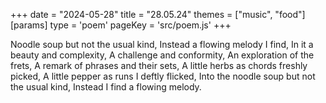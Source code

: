 +++
date = "2024-05-28"
title = "28.05.24"
themes = ["music", "food"]
[params]
  type = 'poem'
  pageKey = 'src/poem.js'
+++

Noodle soup but not the usual kind,
Instead a flowing melody I find,
In it a beauty and complexity,
A challenge and conformity,
An exploration of the frets,
A remark of phrases and their sets,
A little herbs as chords freshly picked,
A little pepper as runs I deftly flicked,
Into the noodle soup but not the usual kind,
Instead I find a flowing melody.
